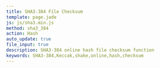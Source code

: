 ```yaml
---
title: SHA3-384 File Checksum
template: page.jade
js: js/sha3.min.js
method: sha3_384
action: Hash
auto_update: true
file_input: true
description: SHA3-384 online hash file checksum function
keywords: SHA3-384,Keccak,shake,online,hash,checksum
---
```

